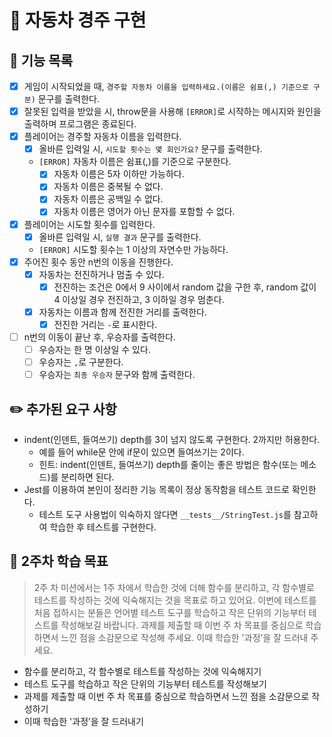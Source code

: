 # 🚗 자동차 경주 구현

## 🎯 기능 목록

- [x] 게임이 시작되었을 때, `경주할 자동차 이름을 입력하세요.(이름은 쉼표(,) 기준으로 구분)` 문구를 출력한다.
- [x] 잘못된 입력을 받았을 시, throw문을 사용해 `[ERROR]`로 시작하는 메시지와 원인을 출력하며 프로그램은 종료된다.
- [x] 플레이어는 경주할 자동차 이름을 입력한다.
  - [x] 올바른 입력일 시, `시도할 횟수는 몇 회인가요?` 문구를 출력한다.
  * `[ERROR]` 자동차 이름은 쉼표(,)를 기준으로 구분한다.
    - [x] 자동차 이름은 5자 이하만 가능하다.
    - [x] 자동차 이름은 중복될 수 없다.
    - [x] 자동차 이름은 공백일 수 없다.
    - [x] 자동차 이름은 영어가 아닌 문자를 포함할 수 없다.
- [x] 플레이어는 시도할 횟수를 입력한다.
  - [x] 올바른 입력일 시, `실행 결과` 문구를 출력한다.
  * `[ERROR]` 시도할 횟수는 1 이상의 자연수만 가능하다.
- [x] 주어진 횟수 동안 n번의 이동을 진행한다.
  - [x] 자동차는 전진하거나 멈출 수 있다.
    - [x] 전진하는 조건은 0에서 9 사이에서 random 값을 구한 후, random 값이 4 이상일 경우 전진하고, 3 이하일 경우 멈춘다.
  - [x] 자동차는 이름과 함께 전진한 거리를 출력한다.
    - [x] 전진한 거리는 `-`로 표시한다.
- [ ] n번의 이동이 끝난 후, 우승자를 출력한다.
  - [ ] 우승자는 한 명 이상일 수 있다.
  - [ ] 우승자는 `,`로 구분한다.
  - [ ] 우승자는 `최종 우승자` 문구와 함께 출력한다.

## ✏️ 추가된 요구 사항

- indent(인덴트, 들여쓰기) depth를 3이 넘지 않도록 구현한다. 2까지만 허용한다.
  - 예를 들어 while문 안에 if문이 있으면 들여쓰기는 2이다.
  - 힌트: indent(인덴트, 들여쓰기) depth를 줄이는 좋은 방법은 함수(또는 메소드)를 분리하면 된다.
- Jest를 이용하여 본인이 정리한 기능 목록이 정상 동작함을 테스트 코드로 확인한다.
  - 테스트 도구 사용법이 익숙하지 않다면 `__tests__/StringTest.js`를 참고하여 학습한 후 테스트를 구현한다.

## 📝 2주차 학습 목표

> 2주 차 미션에서는 1주 차에서 학습한 것에 더해 함수를 분리하고, 각 함수별로 테스트를 작성하는 것에 익숙해지는 것을 목표로 하고 있어요. 이번에 테스트를 처음 접하시는 분들은 언어별 테스트 도구를 학습하고 작은 단위의 기능부터 테스트를 작성해보길 바랍니다. 과제를 제출할 때 이번 주 차 목표를 중심으로 학습하면서 느낀 점을 소감문으로 작성해 주세요. 이때 학습한 '과정’을 잘 드러내 주세요.

- 함수를 분리하고, 각 함수별로 테스트를 작성하는 것에 익숙해지기
- 테스트 도구를 학습하고 작은 단위의 기능부터 테스트를 작성해보기
- 과제를 제출할 때 이번 주 차 목표를 중심으로 학습하면서 느낀 점을 소감문으로 작성하기
- 이때 학습한 '과정’을 잘 드러내기
